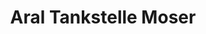 ---
title: "Aral Tankstelle Moser"
url: /bonndorf-im-schwarzwald/aral-tankstelle-moser/
shop: Lebensmittel
---